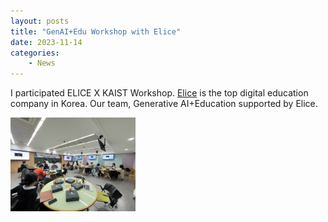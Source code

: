 ```yaml
---
layout: posts
title: "GenAI+Edu Workshop with Elice"
date: 2023-11-14
categories: 
    - News
---
```

I participated ELICE X KAIST Workshop. 
[Elice](https://elice.io/en) is the top digital education company in Korea. Our team, Generative AI+Education supported by Elice.

<img src="/assets/images/workshop.jpg" alt="drawing" width="200"/>


